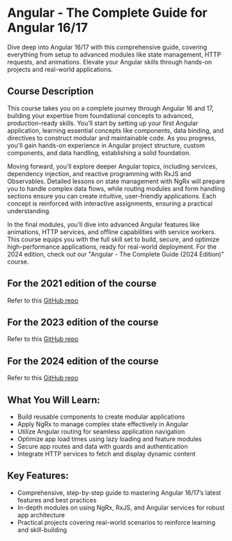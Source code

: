# Angular - The Complete Guide for Angular 16/17
Dive deep into Angular 16/17 with this comprehensive guide, covering everything from setup to advanced modules like state management, HTTP requests, and animations. Elevate your Angular skills through hands-on projects and real-world applications.

## Course Description
This course takes you on a complete journey through Angular 16 and 17, building your expertise from foundational concepts to advanced, production-ready skills. You’ll start by setting up your first Angular application, learning essential concepts like components, data binding, and directives to construct modular and maintainable code. As you progress, you'll gain hands-on experience in Angular project structure, custom components, and data handling, establishing a solid foundation.

Moving forward, you’ll explore deeper Angular topics, including services, dependency injection, and reactive programming with RxJS and Observables. Detailed lessons on state management with NgRx will prepare you to handle complex data flows, while routing modules and form handling sections ensure you can create intuitive, user-friendly applications. Each concept is reinforced with interactive assignments, ensuring a practical understanding.

In the final modules, you’ll dive into advanced Angular features like animations, HTTP services, and offline capabilities with service workers. This course equips you with the full skill set to build, secure, and optimize high-performance applications, ready for real-world deployment. For the 2024 edition, check out our "Angular - The Complete Guide (2024 Edition)" course.

## For the 2021 edition of the course
Refer to this [GitHub repo](https://github.com/PacktPublishing/Angular---The-Complete-Guide-2021-Edition)

## For the 2023 edition of the course
Refer to this [GitHub repo](https://github.com/PacktPublishing/Angular---The-Complete-Guide---2023-Edition)

## For the 2024 edition of the course
Refer to this [GitHub repo](https://github.com/PacktPublishing/Angular---The-Complete-Guide---2024-Edition)

## What You Will Learn:
- Build reusable components to create modular applications
- Apply NgRx to manage complex state effectively in Angular
- Utilize Angular routing for seamless application navigation
- Optimize app load times using lazy loading and feature modules
- Secure app routes and data with guards and authentication
- Integrate HTTP services to fetch and display dynamic content

## Key Features: 
- Comprehensive, step-by-step guide to mastering Angular 16/17’s latest features and best practices
- In-depth modules on using NgRx, RxJS, and Angular services for robust app architecture
- Practical projects covering real-world scenarios to reinforce learning and skill-building
